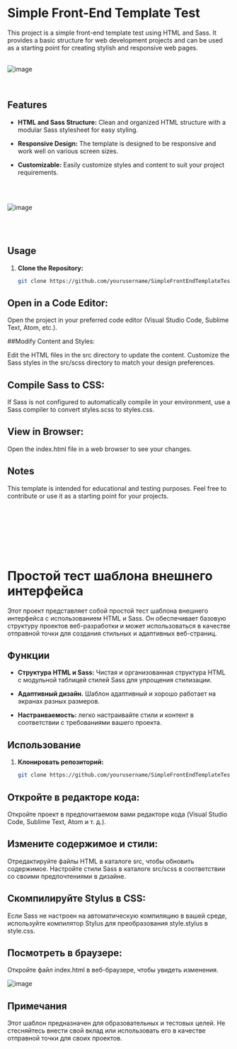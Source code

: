
# Simple Front-End Template Test

This project is a simple front-end template test using HTML and Sass. It provides a basic structure for web development projects and can be used as a starting point for creating stylish and responsive web pages.
<br><br>

![image](https://github.com/SouthKartman/Test-Quiz-App/assets/93534577/4f0e6241-443b-483c-9af9-d4cc2c14c6a8)

<br>



## Features

- **HTML and Sass Structure:** Clean and organized HTML structure with a modular Sass stylesheet for easy styling.

- **Responsive Design:** The template is designed to be responsive and work well on various screen sizes.

- **Customizable:** Easily customize styles and content to suit your project requirements.
<br>
<br>

![image](https://github.com/SouthKartman/Test-Quiz-App/assets/93534577/f41fa33a-e07f-4f3a-bba4-6f58f1d10cd7)

<br>
<br>




## Usage

1. **Clone the Repository:**
   ```bash
   git clone https://github.com/yourusername/SimpleFrontEndTemplateTest.git


## Open in a Code Editor:

Open the project in your preferred code editor (Visual Studio Code, Sublime Text, Atom, etc.).

##Modify Content and Styles:

Edit the HTML files in the src directory to update the content.
Customize the Sass styles in the src/scss directory to match your design preferences.

## Compile Sass to CSS:

If Sass is not configured to automatically compile in your environment, use a Sass compiler to convert styles.scss to styles.css.

## View in Browser:

Open the index.html file in a web browser to see your changes.


## Notes
This template is intended for educational and testing purposes.
Feel free to contribute or use it as a starting point for your projects.

<br><br><br><br><br><br>

# Простой тест шаблона внешнего интерфейса

Этот проект представляет собой простой тест шаблона внешнего интерфейса с использованием HTML и Sass. Он обеспечивает базовую структуру проектов веб-разработки и может использоваться в качестве отправной точки для создания стильных и адаптивных веб-страниц.

## Функции

- **Структура HTML и Sass:** Чистая и организованная структура HTML с модульной таблицей стилей Sass для упрощения стилизации.

- **Адаптивный дизайн.** Шаблон адаптивный и хорошо работает на экранах разных размеров.

- **Настраиваемость:** легко настраивайте стили и контент в соответствии с требованиями вашего проекта.

## Использование

1. **Клонировать репозиторий:**
    ``` bash
    git clone https://github.com/yourusername/SimpleFrontEndTemplateTest.git


## Откройте в редакторе кода:

Откройте проект в предпочитаемом вами редакторе кода (Visual Studio Code, Sublime Text, Atom и т. д.).

## Измените содержимое и стили:

Отредактируйте файлы HTML в каталоге src, чтобы обновить содержимое.
Настройте стили Sass в каталоге src/scss в соответствии со своими предпочтениями в дизайне.

## Скомпилируйте Stylus в CSS:

Если Sass не настроен на автоматическую компиляцию в вашей среде, используйте компилятор Stylus для преобразования style.stylus в style.css.



## Посмотреть в браузере:

Откройте файл index.html в веб-браузере, чтобы увидеть изменения.

![image](https://github.com/SouthKartman/Test-Quiz-App/assets/93534577/249e0564-1034-4c1b-9249-a7d78ff01b14)



## Примечания
Этот шаблон предназначен для образовательных и тестовых целей.
Не стесняйтесь внести свой вклад или использовать его в качестве отправной точки для своих проектов.
